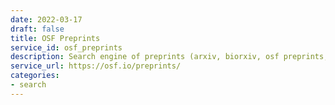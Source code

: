 ```yaml
---
date: 2022-03-17
draft: false
title: OSF Preprints
service_id: osf_preprints
description: Search engine of preprints (arxiv, biorxiv, osf preprints, etc…)
service_url: https://osf.io/preprints/
categories:
- search
---
```




